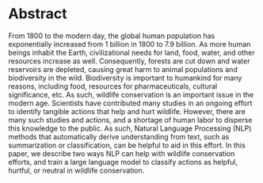 # Abstract
From 1800 to the modern day, the global human population has exponentially increased from 1 billion in 1800 to 7.9 billion. As more human beings inhabit the Earth, civilizational needs for land, food, water, and other resources increase as well. Consequently, forests are cut down and water reservoirs are depleted, causing great harm to animal populations and biodiversity in the wild. Biodiversity is important to humankind for many reasons, including food, resources for pharmaceuticals, cultural significance, etc. As such, wildlife conservation is an important issue in the modern age. Scientists have contributed many studies in an ongoing effort to identify tangible actions that help and hurt wildlife. However, there are many such studies and actions, and a shortage of human labor to disperse this knowledge to the public. As such, Natural Language Processing (NLP) methods that automatically derive understanding from text, such as summarization or classification, can be helpful to aid in this effort. In this paper, we describe two ways NLP can help with wildlife conservation efforts, and train a large language model to classify actions as helpful, hurtful, or neutral in wildlife conservation.
